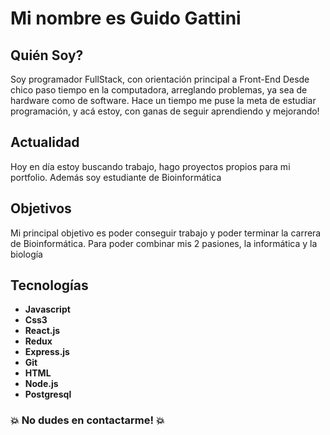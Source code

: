 # Mi nombre es Guido Gattini

## Quién Soy? 
Soy programador FullStack, con orientación principal a Front-End
Desde chico paso tiempo en la computadora, arreglando problemas, ya sea de hardware como de software. Hace un tiempo me puse la meta de estudiar programación, y acá estoy, con ganas de seguir aprendiendo y mejorando! 

## Actualidad
Hoy en día estoy buscando trabajo, hago proyectos propios para mi portfolio. Además soy estudiante de Bioinformática

## Objetivos
Mi principal objetivo es poder conseguir trabajo y poder terminar la carrera de Bioinformática. Para poder combinar mis 2 pasiones, la informática y la biología


## Tecnologías

- **Javascript**
- **Css3** 
- **React.js**
- **Redux**
- **Express.js**
- **Git**
- **HTML**
- **Node.js**
- **Postgresql**


### :boom: **No dudes en contactarme!** :boom:
